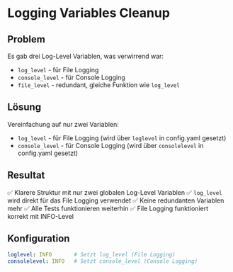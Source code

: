 # Logging Variables Cleanup

## Problem
Es gab drei Log-Level Variablen, was verwirrend war:
- `log_level` - für File Logging  
- `console_level` - für Console Logging
- `file_level` - redundant, gleiche Funktion wie `log_level`

## Lösung
Vereinfachung auf nur zwei Variablen:
- `log_level` - für File Logging (wird über `loglevel` in config.yaml gesetzt)
- `console_level` - für Console Logging (wird über `consolelevel` in config.yaml gesetzt)

## Resultat
✅ Klarere Struktur mit nur zwei globalen Log-Level Variablen
✅ `log_level` wird direkt für das File Logging verwendet 
✅ Keine redundanten Variablen mehr
✅ Alle Tests funktionieren weiterhin
✅ File Logging funktioniert korrekt mit INFO-Level

## Konfiguration
```yaml
loglevel: INFO       # Setzt log_level (File Logging)
consolelevel: INFO   # Setzt console_level (Console Logging)
```

